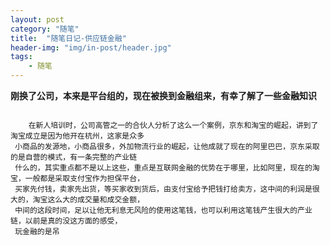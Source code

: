 ```yaml
---
layout: post
category: "随笔"
title:  "随笔日记-供应链金融"
header-img: "img/in-post/header.jpg"
tags:
    - 随笔
---
```


**刚换了公司，本来是平台组的，现在被换到金融组来，有幸了解了一些金融知识**

<pre><code>
    在新人培训时，公司高管之一的合伙人分析了这么一个案例，京东和淘宝的崛起，讲到了淘宝成立是因为他开在杭州，这家是众多
 小商品的发源地，小商品很多，外加物流行业的崛起，让他成就了现在的阿里巴巴，京东采取的是自营的模式，有一条完整的产业链
 什么的，其实重点都不是以上这些，重点是互联网金融的优势在于哪里，比如阿里，现在的淘宝，一般都是采取支付宝作为担保平台，
 买家先付钱，卖家先出货，等买家收到货后，由支付宝给予把钱打给卖方，这中间的利润是很大的，淘宝这么大的成交量和成交金额，
 中间的这段时间，足以让他无利息无风险的使用这笔钱，也可以利用这笔钱产生很大的产业链，以前是真的没这方面的感受，
 玩金融的是吊
</code></pre>